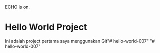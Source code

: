 ECHO is on.
# Hello World Project
Ini adalah project pertama saya menggunakan Git"# hello-world-007" 
"# hello-world-007" 
